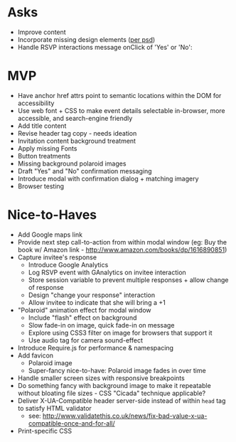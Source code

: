 # Asks
* Improve content
* Incorporate missing design elements ([per psd](psd/Desktop-Site.psd))
* Handle RSVP interactions message onClick of 'Yes' or 'No':

# MVP

* Have anchor href attrs point to semantic locations within the DOM
  for accessibility
* Use web font + CSS to make event details selectable in-browser, more
  accessible, and search-engine friendly
* Add title content
* Revise header tag copy - needs ideation
* Invitation content background treatment
* Apply missing Fonts
* Button treatments
* Missing background polaroid images
* Draft "Yes" and "No" confirmation messaging
* Introduce modal with confirmation dialog + matching imagery
* Browser testing

# Nice-to-Haves

* Add Google maps link
* Provide next step call-to-action from within modal window (eg: Buy
  the book w/ Amazon link - http://www.amazon.com/books/dp/1616890851)
* Capture invitee's response
  - Introduce Google Analytics
  - Log RSVP event with GAnalytics on invitee interaction
  - Store session variable to prevent multiple responses + allow change
    of response
  - Design "change your response" interaction
  - Allow invitee to indicate that she will bring a +1
* "Polaroid" animation effect for modal window
  - Include "flash" effect on background
  - Slow fade-in on image, quick fade-in on message
  - Explore using CSS3 filter on image for browsers that support it
  - Use audio tag for camera sound-effect
* Introduce Require.js for performance & namespacing
* Add favicon
  - Polaroid image
  - Super-fancy nice-to-have: Polaroid image fades in over time
* Handle smaller screen sizes with responsive breakpoints
* Do something fancy with background image to make it repeatable without
  bloating file sizes - CSS "Cicada" technique applicable?
* Deliver X-UA-Compatible header server-side instead of within `head`
  tag to satisfy HTML validator
  - see: http://www.validatethis.co.uk/news/fix-bad-value-x-ua-compatible-once-and-for-all/
* Print-specific CSS

